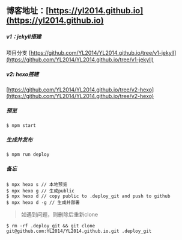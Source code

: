 ## 博客地址：[https://yl2014.github.io](https://yl2014.github.io)

##### v1：jekyll搭建

项目分支
[https://github.com/YL2014/YL2014.github.io/tree/v1-jekyll](https://github.com/YL2014/YL2014.github.io/tree/v1-jekyll)

##### v2: hexo搭建

[https://github.com/YL2014/YL2014.github.io/tree/v2-hexo](https://github.com/YL2014/YL2014.github.io/tree/v2-hexo)

##### 预览
```
$ npm start
```

##### 生成并发布
```
$ npm run deploy
```

##### 备忘
```
$ npx hexo s // 本地预览
$ npx hexo g // 生成public
$ npx hexo d // copy public to .deploy_git and push to github
$ npx hexo d -g // 生成并部署
```

> 如遇到问题，则删除后重新clone
```
$ rm -rf .deploy_git && git clone git@github.com:YL2014/YL2014.github.io.git .deploy_git
```

